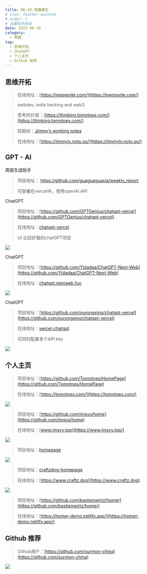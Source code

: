 ```yaml
---
title: 06-10-逸趣横生
# icon: feather-pointed
# order: 1
# 设置写作时间
date: 2023-06-10
category:
  - 周报
tag:
  - 思维开拓
  - ChatGPT
  - 个人主页
  - Github 推荐
---
```


## 思维开拓

> 在线地址：[https://joeprevite.com/](https://joeprevite.com/) 
>
> webdev, indie hacking and web3 

> 思考的价值：[https://thinking.tomotoes.com/](https://thinking.tomotoes.com/) 

> 技能树：[Jimmy’s working notes](https://jimmylv.notion.site/Wiki-Links-634566182c0d4a5cacecadec2bdf152f) 
>
> 在线地址：[https://jimmylv.noto.so/](https://jimmylv.noto.so/) 


## GPT - AI

周报生成助手
> 项目地址： https://github.com/guaguaguaxia/weekly_report 
>
> 可部署在vercel中，使用openAI API 

ChatGPT
> 项目地址：[https://github.com/GPTGenius/chatgpt-vercel](https://github.com/GPTGenius/chatgpt-vercel) 
>
> 在线地址：[chatgpt-vercel](https://chatgpt-vercel-sample.vercel.app/) 
>
> UI 比较好看的chatGPT项目 

![](./assets/2023-06-10_15-12-36.png)

ChatGPT
> 项目地址：[https://github.com/Yidadaa/ChatGPT-Next-Web](https://github.com/Yidadaa/ChatGPT-Next-Web) 
>
> 在线地址：[chatgpt.nextweb.fun](https://chatgpt.nextweb.fun/) 

![](./assets/2023-06-10_15-18-34.png)

ChatGPT
> 项目地址：[https://github.com/ourongxing/chatgpt-vercel](https://github.com/ourongxing/chatgpt-vercel) 
>
> 在线地址：[vercel-chatgpt](https://vercel-chatgpt-github.vercel.app/) 
>
> 可同时配置多个API key

![](./assets/2023-06-10_15-16-32.png)



## 个人主页

> 项目地址：[https://github.com/Tomotoes/HomePage](https://github.com/Tomotoes/HomePage) 
>
> 在线地址：[https://tomotoes.com/](https://tomotoes.com/)

![](./assets/2023-06-10_15-04-59.png)

> 项目地址：[https://github.com/imsyy/home](https://github.com/imsyy/home) 
>
> 在线地址：[www.imsyy.top](https://www.imsyy.top/)

![](./assets/2023-06-10_15-21-41.png)


> 项目地址：[homepage](https://github.com/benphelps/homepage)

![](./assets/2023-06-10_14-53-24.png)

> 项目地址：[craftzdog-homepage](https://github.com/craftzdog/craftzdog-homepage) 
>
> 在线地址：[https://www.craftz.dog](https://www.craftz.dog)

![](./assets/2023-06-10_14-56-16.png)

> 项目地址：[https://github.com/bastienwirtz/homer](https://github.com/bastienwirtz/homer) 
>
> 在线地址：[https://homer-demo.netlify.app/](https://homer-demo.netlify.app/)



## Github 推荐

> Github用户：[https://github.com/surmon-china](https://github.com/surmon-china)

![](./assets/2023-06-10_14-58-10.png)